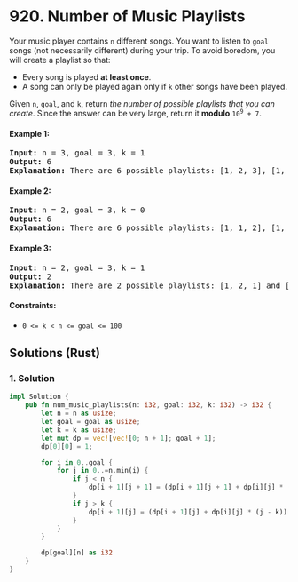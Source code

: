 # 920. Number of Music Playlists
Your music player contains `n` different songs. You want to listen to `goal` songs (not necessarily different) during your trip. To avoid boredom, you will create a playlist so that:

* Every song is played **at least once**.
* A song can only be played again only if `k` other songs have been played.

Given `n`, `goal`, and `k`, return *the number of possible playlists that you can create*. Since the answer can be very large, return it **modulo** <code>10<sup>9</sup> + 7</code>.

#### Example 1:
<pre>
<strong>Input:</strong> n = 3, goal = 3, k = 1
<strong>Output:</strong> 6
<strong>Explanation:</strong> There are 6 possible playlists: [1, 2, 3], [1, 3, 2], [2, 1, 3], [2, 3, 1], [3, 1, 2], and [3, 2, 1].
</pre>

#### Example 2:
<pre>
<strong>Input:</strong> n = 2, goal = 3, k = 0
<strong>Output:</strong> 6
<strong>Explanation:</strong> There are 6 possible playlists: [1, 1, 2], [1, 2, 1], [2, 1, 1], [2, 2, 1], [2, 1, 2], and [1, 2, 2].
</pre>

#### Example 3:
<pre>
<strong>Input:</strong> n = 2, goal = 3, k = 1
<strong>Output:</strong> 2
<strong>Explanation:</strong> There are 2 possible playlists: [1, 2, 1] and [2, 1, 2].
</pre>

#### Constraints:
* `0 <= k < n <= goal <= 100`

## Solutions (Rust)

### 1. Solution
```Rust
impl Solution {
    pub fn num_music_playlists(n: i32, goal: i32, k: i32) -> i32 {
        let n = n as usize;
        let goal = goal as usize;
        let k = k as usize;
        let mut dp = vec![vec![0; n + 1]; goal + 1];
        dp[0][0] = 1;

        for i in 0..goal {
            for j in 0..=n.min(i) {
                if j < n {
                    dp[i + 1][j + 1] = (dp[i + 1][j + 1] + dp[i][j] * (n - j)) % 1_000_000_007;
                }
                if j > k {
                    dp[i + 1][j] = (dp[i + 1][j] + dp[i][j] * (j - k)) % 1_000_000_007;
                }
            }
        }

        dp[goal][n] as i32
    }
}
```
